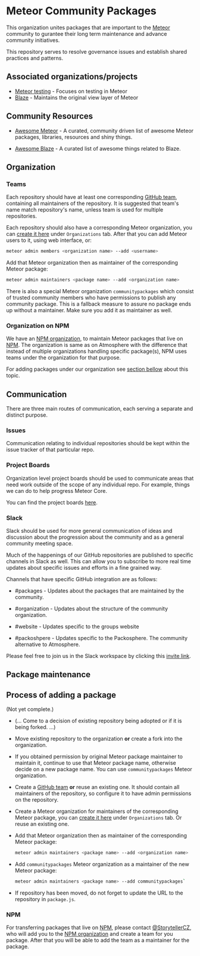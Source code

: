 # Meteor Community Packages

This organization unites packages that are important to the [Meteor](https://www.meteor.com) community to gurantee their long term maintenance and advance community initiatives.

This repository serves to resolve governance issues and establish shared practices and patterns.

## Associated organizations/projects

* [Meteor testing](https://github.com/meteortesting) - Focuses on testing in Meteor
* [Blaze](https://github.com/meteor/blaze) - Maintains the original view layer of Meteor

## Community Resources

* [Awesome Meteor](https://github.com/urigo/awesome-meteor) - A curated, community driven list of awesome Meteor packages, libraries, resources and shiny things.

* [Awesome Blaze](https://github.com/arggh/awesome-blaze) - A curated list of awesome things related to Blaze.

## Organization

### Teams

Each repository should have at least one corresponding [GitHub team](https://github.com/orgs/Meteor-Community-Packages/teams), containing all maintainers of the repository. It is suggested that team's name match repository's name, unless team is used for multiple repositories.

Each repository should also have a corresponding Meteor organization, you can [create it here](https://cloud.meteor.com/organizations) under `Organizations` tab. After that you can add Meteor users to it, using web interface, or:

```bash
meteor admin members <organization name> --add <username>
```

Add that Meteor organization then as maintainer of the corresponding Meteor package:

```bash
meteor admin maintainers <package name> --add <organization name>
```

There is also a special Meteor organization `communitypackages` which consist of trusted community members who have permissions to publish any community package. This is a fallback measure to assure no package ends up without a maintainer. Make sure you add it as maintainer as well.

### Organization on NPM

We have an [NPM organization](https://www.npmjs.com/org/meteor-community), to maintain Meteor packages that live on  [NPM](https://www.npmjs.com/). The organization is same as on Atmosphere with the difference that instead of multiple organizations handling specific package(s), NPM uses teams under the organization for that purpose.

For adding packages under our organization see [section bellow](#npm) about this topic.

## Communication

There are three main routes of communication, each serving a separate and distinct purpose.

### Issues

Communication relating to individual repositories should be kept within the issue tracker of that particular repo.

### Project Boards

Organization level project boards should be used to communicate areas that need work outside of the scope of any individual repo. For example, things we can do to help progress Meteor Core.

You can find the project boards [here](https://github.com/orgs/Meteor-Community-Packages/projects).

### Slack

Slack should be used for more general communication of ideas and discussion about the progression about the community and as a general community meeting space.

Much of the happenings of our GitHub repositories are published to specific channels in Slack as well. This can allow you to subscribe to more real time updates about specific issues and efforts in a fine grained way.

Channels that have specific GitHub integration are as follows:

* #packages - Updates about the packages that are maintained by the community.

* #organization - Updates about the structure of the community organization.

* #website - Updates specific to the groups website

* #packoshpere - Updates specific to the Packosphere. The community alternative to Atmosphere.

Please feel free to join us in the Slack workspace by clicking this [invite link](https://join.slack.com/t/meteor-community/shared_invite/enQtODA0NTU2Nzk5MTA3LWY5NGMxMWRjZDgzYWMyMTEyYTQ3MTcwZmU2YjM5MTY3MjJkZjQ0NWRjOGZlYmIxZjFlYTA5Mjg4OTk3ODRiOTc).

## Package maintenance

## Process of adding a package

(Not yet complete.)

* (... Come to a decision of existing repository being adopted or if it is being forked. ...)
* Move existing repository to the organization **or** create a fork into the organization.
* If you obtained permission by original Meteor package maintainer to maintain it, continue to use that Meteor package name,
  otherwise decide on a new package name. You can use `communitypackages` Meteor organization.
* Create a [GitHub team](https://github.com/orgs/Meteor-Community-Packages/teams) **or** reuse an existing one.
  It should contain all maintainers of the repository, so configure it to have admin permissions on the repository.
* Create a Meteor organization for maintainers of the corresponding Meteor package, you can
  [create it here](https://www.meteor.com/account-settings) under `Organizations` tab.
  Or reuse an existing one.

* Add that Meteor organization then as maintainer of the corresponding Meteor package:

  ```bash
  meteor admin maintainers <package name> --add <organization name>
  ```

* Add `communitypackages` Meteor organization as a maintainer of the new Meteor package:

  ```bash
  meteor admin maintainers <package name> --add communitypackages`
  ```

* If repository has been moved, do not forget to update the URL to the repository in `package.js`.

### NPM

For transferring packages that live on [NPM](https://www.npmjs.com/), please contact [@StorytellerCZ](https://github.com/StorytellerCZ), who will add you to the [NPM organization](https://www.npmjs.com/org/meteor-community) and create a team for you package. After that you will be able to add the team as a maintainer for the package.
